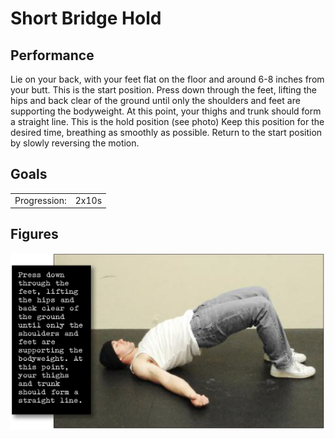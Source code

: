 # Short Bridge Hold

## Performance

Lie on your back, with your feet flat on the floor and around 6-8 inches from your butt. This is the start position. Press down through the feet, lifting the hips and back clear of the ground until only the shoulders and feet are supporting the bodyweight. At this point, your thighs and trunk should form a straight line. This is the hold position (see photo) Keep this position for the desired time, breathing as smoothly as possible. Return to the start position by slowly reversing the motion.

## Goals

| | |
|---|---|
|Progression: | 2x10s |

## Figures

![](../../images/00_stretching/02_anterior_chain/1.png)
